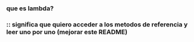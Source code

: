 ### que es lambda?
### :: significa que quiero acceder a los metodos de referencia y leer uno por uno (mejorar este README)